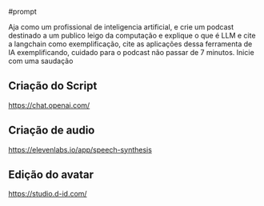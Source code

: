 #prompt

Aja como um profissional de inteligencia artificial, e crie um podcast destinado a um publico leigo da computação e explique o que é LLM e cite a langchain como exemplificação, cite as aplicações dessa ferramenta de IA exemplificando, cuidado para o podcast não passar de 7 minutos. Inicie com uma saudação 


## Criação do Script
https://chat.openai.com/
## Criação de audio
https://elevenlabs.io/app/speech-synthesis
## Edição do avatar
https://studio.d-id.com/
